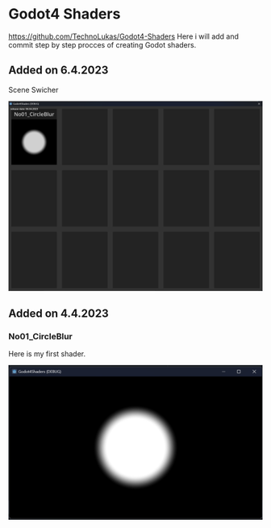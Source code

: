 # Godot4 Shaders

 https://github.com/TechnoLukas/Godot4-Shaders
 Here i will add and commit step by step procces of creating Godot shaders.

## Added on 6.4.2023

Scene Swicher

![](images/SceneSwitcher.png)

 

## Added on 4.4.2023

### No01_CircleBlur

Here is my first shader. 

![](images/No01_CircleBlur.png)
